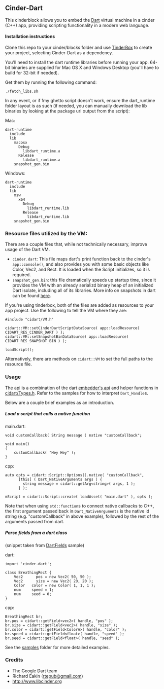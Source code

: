 ## Cinder-Dart

This cinderblock allows you to embed the [Dart](http://www.dartlang.org/) virtual machine in a cinder (C++) app, providing scripting functionality in a modern web language.


#### Installation instructions

Clone this repo to your cinder/blocks folder and use [TinderBox](http://libcinder.org/docs/welcome/TinderBox.html) to create your project, selecting Cinder-Dart as a dependency.

You'll need to install the dart runtime libraries before running your app. 64-bit binaries are supplied for Mac OS X and Windows Desktop (you'll have to build for 32-bit if needed). 

Get them by running the following command:
```
./fetch_libs.sh
```

In any event, or if fmy ghetto script doesn't work, ensure the dart_runtime folder layout is as such (if needed, you can manually download the lib binaries by looking at the package url output from the script):

Mac:
```
dart-runtime
  include
  lib
    macosx
      Debug
        libdart_runtime.a
      Release
        libdart_runtime.a
    snapshot_gen.bin
```

Windows:
```
dart-runtime
  include
  lib
    msw
      x64
        Debug
          libdart_runtime.lib
        Release
          libdart_runtime.lib
    snapshot_gen.bin
```



### Resource files utilized by the VM:

There are a couple files that, while not technically necessary, improve usage of the Dart VM.

- `cinder.dart`: This file maps dart's print function back to the cinder's `app::console()`, and also provides you with some basic objects like Color, Vec2, and Rect. It is loaded when the Script initializes, so it is required.
- `snapshot_gen.bin`: this file dramatically speeds up startup time, since it provides the VM with an already serializd binary heap of an initialized Dart isolate, including all of its libraries. More info on snapshots in dart can be found [here](https://www.dartlang.org/articles/snapshots/).

If you're using tinderbox, both of the files are added as resources to your app project. Use the following to tell the VM where they are:

```
#include "cidart/VM.h"

cidart::VM::setCinderDartScriptDataSource( app::loadResource( CIDART_RES_CINDER_DART ) );
cidart::VM::setSnapshotBinDataSource( app::loadResource( CIDART_RES_SNAPSHOT_BIN ) );

loadScript();
```

Alternatively, there are methods on `cidart::VM` to set the full paths to the resource file.

### Usage

The api is a combination of the dart [embedder's api](http://dart.googlecode.com/svn/branches/bleeding_edge/dart/runtime/include/dart_api.h) and helper functions in [cidart/Types.h](https://github.com/richardeakin/Cinder-Dart/blob/master/src/cidart/Types.h). Refer to the samples for how to interpret `Dart_Handle`s.

Below are a couple brief examples as an introduction.

##### Load a script that calls a native function

main.dart:
```
void customCallback( String message ) native "customCallback";

void main()
{
	customCallback( "Hey Hey" );
}
```

cpp:
```
auto opts = cidart::Script::Options().native( "customCallback",
      [this] ( Dart_NativeArguments args ) {
        string message = cidart::getArg<string>( args, 1 );
      } );

mScript = cidart::Script::create( loadAsset( "main.dart" ), opts );
```

Note that when using `std::function`s to connect native callbacks to C++, the first argument passed back in `Dart_NativeArguments` is the native id string (e.g. "customCallback" in above example), followed by the rest of the arguments passed from dart.

##### Parse fields from a dart class
(snippet taken from [DartFields](samples/DartFields) sample)

dart:
```
import 'cinder.dart';

class BreathingRect {
	Vec2	  pos = new Vec2( 50, 50 );
	Vec2	  size = new Vec2( 20, 20 );
	Color 	color = new Color( 1, 1, 1 );
	num   	speed = 1;
	num     seed = 0;
}
```

cpp:
```
BreathingRect br;
br.pos = cidart::getField<vec2>( handle, "pos" );
br.size = cidart::getField<vec2>( handle, "size" );
br.color = cidart::getField<ColorA>( handle, "color" );
br.speed = cidart::getField<float>( handle, "speed" );
br.seed = cidart::getField<float>( handle, "seed" );
```

See the [samples](samples) folder for more detailed examples.

### Credits

* The Google Dart team
* Richard Eakin (rtepub@gmail.com)
* http://www.libcinder.org

